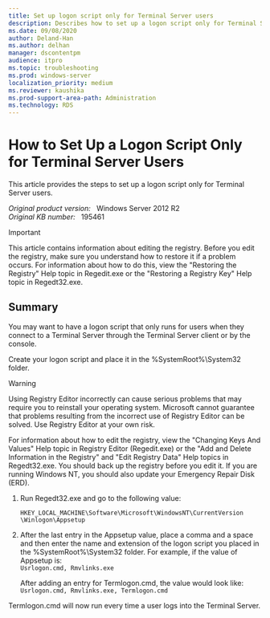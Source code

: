 ```yaml
---
title: Set up logon script only for Terminal Server users
description: Describes how to set up a logon script only for Terminal Server users.
ms.date: 09/08/2020
author: Deland-Han
ms.author: delhan
manager: dscontentpm
audience: itpro
ms.topic: troubleshooting
ms.prod: windows-server
localization_priority: medium
ms.reviewer: kaushika
ms.prod-support-area-path: Administration
ms.technology: RDS
---
```

# How to Set Up a Logon Script Only for Terminal Server Users

This article provides the steps to set up a logon script only for Terminal Server users.

_Original product version:_ &nbsp; Windows Server 2012 R2  
_Original KB number:_ &nbsp; 195461

> [!IMPORTANT]
> This article contains information about editing the registry. Before you edit the registry, make sure you understand how to restore it if a problem occurs. For information about how to do this, view the "Restoring the Registry" Help topic in Regedit.exe or the "Restoring a Registry Key" Help topic in Regedt32.exe.

## Summary

You may want to have a logon script that only runs for users when they connect to a Terminal Server through the Terminal Server client or by the console.

Create your logon script and place it in the %SystemRoot%\System32 folder.  

> [!WARNING]
> Using Registry Editor incorrectly can cause serious problems that may require you to reinstall your operating system. Microsoft cannot guarantee that problems resulting from the incorrect use of Registry Editor can be solved. Use Registry Editor at your own risk.

For information about how to edit the registry, view the "Changing Keys And Values" Help topic in Registry Editor (Regedit.exe) or the "Add and Delete Information in the Registry" and "Edit Registry Data" Help topics in Regedt32.exe. You should back up the registry before you edit it. If you are running Windows NT, you should also update your Emergency Repair Disk (ERD).

1. Run Regedt32.exe and go to the following value:

    `HKEY_LOCAL_MACHINE\Software\Microsoft\WindowsNT\CurrentVersion
    \Winlogon\Appsetup`

2. After the last entry in the Appsetup value, place a comma and a space and then enter the name and extension of the logon script you placed in the %SystemRoot%\System32 folder. For example, if the value of Appsetup is:  
`Usrlogon.cmd, Rmvlinks.exe`

    After adding an entry for Termlogon.cmd, the value would look like:  
    `Usrlogon.cmd, Rmvlinks.exe, Termlogon.cmd`

Termlogon.cmd will now run every time a user logs into the Terminal Server.
